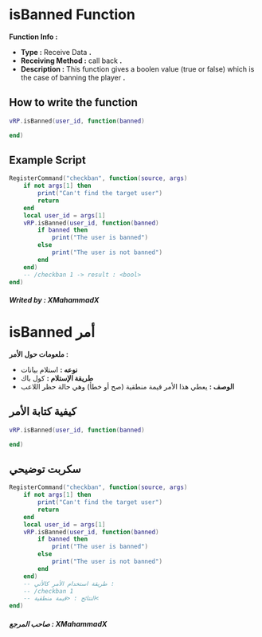 # isBanned Function
**Function Info :**
* **Type :** Receive Data **.**  
* **Receiving Method :** call back **.**
* **Description :** This function gives a boolen value (true or false) which is the case of banning the player  **.**

## How to write the function
```lua
vRP.isBanned(user_id, function(banned)

end)
```

## Example Script
```lua
RegisterCommand("checkban", function(source, args)
    if not args[1] then
        print("Can't find the target user")
        return
    end
    local user_id = args[1]
    vRP.isBanned(user_id, function(banned)
        if banned then
            print("The user is banned")
        else
            print("The user is not banned")
        end
    end)
    -- /checkban 1 -> result : <bool>
end)
```

##### Writed by : XMahammadX

# isBanned أمر
**ملعومات حول الأمر :**
* **نوعه :** استلام بيانات  
* **طريقة الإستلام :** كول باك 
* **الوصف :** يعطي هذا الأمر قيمة منطقية (صح أو خطأ) وهي حالة حظر اللاعب

## كيفية كتابة الأمر
```lua
vRP.isBanned(user_id, function(banned)

end)
```

## سكربت توضيحي
```lua
RegisterCommand("checkban", function(source, args)
    if not args[1] then
        print("Can't find the target user")
        return
    end
    local user_id = args[1]
    vRP.isBanned(user_id, function(banned)
        if banned then
            print("The user is banned")
        else
            print("The user is not banned")
        end
    end)
    -- طريقة استخدام الأمر كالأتي :
    -- /checkban 1
    -- النتائج : <قيمة منطقية<
end)
```

##### صاحب المرجع : XMahammadX

